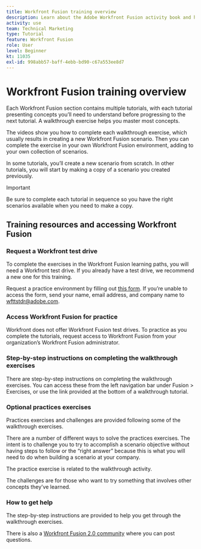 ```yaml
---
title: Workfront Fusion training overview
description: Learn about the Adobe Workfront Fusion activity book and how to get a Workfront test drive account.
activity: use
team: Technical Marketing
type: Tutorial
feature: Workfront Fusion
role: User
level: Beginner
kt: 11035
exl-id: 998abb57-baff-4ebb-bd90-c67a553ee8d7
---
```

# Workfront Fusion training overview

Each Workfront Fusion section contains multiple tutorials, with each tutorial presenting concepts you’ll need to understand before progressing to the next tutorial. A walkthrough exercise helps you master most concepts. 

The videos show you how to complete each walkthrough exercise, which usually results in creating a new Workfront Fusion scenario. Then you can complete the exercise in your own Workfront Fusion environment, adding to your own collection of scenarios.

In some tutorials, you’ll create a new scenario from scratch. In other tutorials, you will start by making a copy of a scenario you created previously. 

>[!IMPORTANT]
>
>Be sure to complete each tutorial in sequence so you have the right scenarios available when you need to make a copy.

## Training resources and accessing Workfront Fusion

### Request a Workfront test drive

To complete the exercises in the Workfront Fusion learning paths, you will need a Workfront test drive. If you already have a test drive, we recommend a new one for this training.

Request a practice environment by filling out [this form](https://forms.office.com/r/f1J8HRGrNY). If you’re unable to access the form, send your name, email address, and company name to wfttstdr@adobe.com.

### Access Workfront Fusion for practice

Workfront does not offer Workfront Fusion test drives. To practice as you complete the tutorials, request access to Workfront Fusion from your organization’s Workfront Fusion administrator.

### Step-by-step instructions on completing the walkthrough exercises

There are step-by-step instructions on completing the walkthrough exercises. You can access these from the left navigation bar under Fusion > Exercises, or use the link provided at the bottom of a walkthrough tutorial.

### Optional practices exercises

Practices exercises and challenges are provided following some of the walkthrough exercises. 

There are a number of different ways to solve the practices exercises. The intent is to challenge you to try to accomplish a scenario objective without having steps to follow or the “right answer” because this is what you will need to do when building a scenario at your company. 

The practice exercise is related to the walkthrough activity. 

The challenges are for those who want to try something that involves other concepts they’ve learned.

### How to get help

The step-by-step instructions are provided to help you get through the walkthrough exercises. 

There is also a [Workfront Fusion 2.0 community](https://experienceleaguecommunities.adobe.com/t5/workfront-fusion-2-0/ct-p/workfront-fusion-2) where you can post questions.
